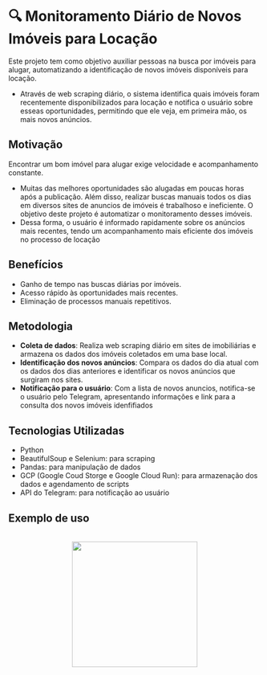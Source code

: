 # 🔍 Monitoramento Diário de Novos Imóveis para Locação
Este projeto tem como objetivo auxiliar pessoas na busca por imóveis para alugar, automatizando a identificação de novos imóveis disponíveis para locação. 
- Através de web scraping diário, o sistema identifica quais imóveis foram recentemente disponibilizados para locação e notifica o usuário sobre esseas oportunidades, permitindo que ele veja, em primeira mão, os mais novos anúncios.

## Motivação
Encontrar um bom imóvel para alugar exige velocidade e acompanhamento constante.
- Muitas das melhores oportunidades são alugadas em poucas horas após a publicação. Além disso, realizar buscas manuais todos os dias em diversos sites de anuncios de imóveis é trabalhoso e ineficiente.
O objetivo deste projeto é automatizar o monitoramento desses imóveis.
- Dessa forma, o usuário é informado rapidamente sobre os anúncios mais recentes, tendo um acompanhamento mais eficiente dos imóveis no processo de locação

## Benefícios
- Ganho de tempo nas buscas diárias por imóveis.
- Acesso rápido às oportunidades mais recentes.
- Eliminação de processos manuais repetitivos.

## Metodologia

- **Coleta de dados**: Realiza web scraping diário em sites de imobiliárias e armazena os dados dos imóveis coletados em uma base local.
- **Identificação dos novos anúncios**: Compara os dados do dia atual com os dados dos dias anteriores e identificar os novos anúncios que surgiram nos sites.
- **Notificação para o usuário**: Com a lista de novos anuncios, notifica-se o usuário pelo Telegram, apresentando informações e link para a consulta dos novos imóveis idenfifiados

## Tecnologias Utilizadas
- Python
- BeautifulSoup e Selenium: para scraping
- Pandas: para manipulação de dados
- GCP (Google Coud Storge e Google Cloud Run): para armazenação dos dados e agendamento de scripts
- API do Telegram: para notificação ao usuário

## Exemplo de uso

<br>

<div align="center">
<img src="images/exemplo-pratico.gif" width="250px">
</div>
</br>
